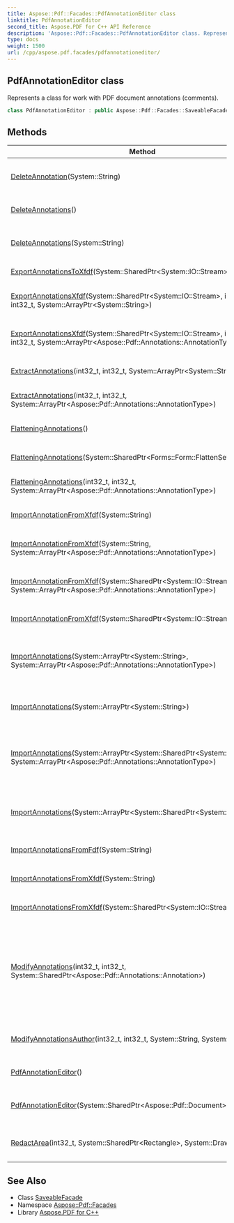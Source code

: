 ```yaml
---
title: Aspose::Pdf::Facades::PdfAnnotationEditor class
linktitle: PdfAnnotationEditor
second_title: Aspose.PDF for C++ API Reference
description: 'Aspose::Pdf::Facades::PdfAnnotationEditor class. Represents a class for work with PDF document annotations (comments) in C++.'
type: docs
weight: 1500
url: /cpp/aspose.pdf.facades/pdfannotationeditor/
---
```

## PdfAnnotationEditor class


Represents a class for work with PDF document annotations (comments).

```cpp
class PdfAnnotationEditor : public Aspose::Pdf::Facades::SaveableFacade
```

## Methods

| Method | Description |
| --- | --- |
| [DeleteAnnotation](./deleteannotation/)(System::String) | Deletes the annotation with specified annotation name. |
| [DeleteAnnotations](./deleteannotations/)() | Deletes all annotations in the document. |
| [DeleteAnnotations](./deleteannotations/)(System::String) | Deletes all annotations of the specified type in the document. |
| [ExportAnnotationsToXfdf](./exportannotationstoxfdf/)(System::SharedPtr\<System::IO::Stream\>) | Exports annotations to stream. |
| [ExportAnnotationsXfdf](./exportannotationsxfdf/)(System::SharedPtr\<System::IO::Stream\>, int32_t, int32_t, System::ArrayPtr\<System::String\>) | Exports the content of the specified annotation types into XFDF. |
| [ExportAnnotationsXfdf](./exportannotationsxfdf/)(System::SharedPtr\<System::IO::Stream\>, int32_t, int32_t, System::ArrayPtr\<Aspose::Pdf::Annotations::AnnotationType\>) | Exports the content of the specified annotations types into XFDF. |
| [ExtractAnnotations](./extractannotations/)(int32_t, int32_t, System::ArrayPtr\<System::String\>) | Gets the list of annotations of the specified types. |
| [ExtractAnnotations](./extractannotations/)(int32_t, int32_t, System::ArrayPtr\<Aspose::Pdf::Annotations::AnnotationType\>) | Gets the list of annotations of the specified types. |
| [FlatteningAnnotations](./flatteningannotations/)() | Flattens all annotations in the document. |
| [FlatteningAnnotations](./flatteningannotations/)(System::SharedPtr\<Forms::Form::FlattenSettings\>) | Flattens all annotations in the document. |
| [FlatteningAnnotations](./flatteningannotations/)(int32_t, int32_t, System::ArrayPtr\<Aspose::Pdf::Annotations::AnnotationType\>) | Flattens the annotations of the specified types. |
| [ImportAnnotationFromXfdf](./importannotationfromxfdf/)(System::String) | Imports all annotations from XFDF file. |
| [ImportAnnotationFromXfdf](./importannotationfromxfdf/)(System::String, System::ArrayPtr\<Aspose::Pdf::Annotations::AnnotationType\>) | Imports the specified annotations from XFDF file. |
| [ImportAnnotationFromXfdf](./importannotationfromxfdf/)(System::SharedPtr\<System::IO::Stream\>, System::ArrayPtr\<Aspose::Pdf::Annotations::AnnotationType\>) | Imports the specified annotations from XFDF data stream. |
| [ImportAnnotationFromXfdf](./importannotationfromxfdf/)(System::SharedPtr\<System::IO::Stream\>) | Imports all annotations from XFDF data stream. |
| [ImportAnnotations](./importannotations/)(System::ArrayPtr\<System::String\>, System::ArrayPtr\<Aspose::Pdf::Annotations::AnnotationType\>) | Imports the specified annotations into document from array of another PDF documents. |
| [ImportAnnotations](./importannotations/)(System::ArrayPtr\<System::String\>) | Imports annotations into document from array of another PDF documents. |
| [ImportAnnotations](./importannotations/)(System::ArrayPtr\<System::SharedPtr\<System::IO::Stream\>\>, System::ArrayPtr\<Aspose::Pdf::Annotations::AnnotationType\>) | Imports the specified annotations into document from array of another PDF document streams. |
| [ImportAnnotations](./importannotations/)(System::ArrayPtr\<System::SharedPtr\<System::IO::Stream\>\>) | Imports annotations into document from array of another PDF document streams. |
| [ImportAnnotationsFromFdf](./importannotationsfromfdf/)(System::String) | Imports all annotations from FDF file. |
| [ImportAnnotationsFromXfdf](./importannotationsfromxfdf/)(System::String) | Imports all annotations from XFDF file. |
| [ImportAnnotationsFromXfdf](./importannotationsfromxfdf/)(System::SharedPtr\<System::IO::Stream\>) | Imports all annotations from XFDF data stream. |
| [ModifyAnnotations](./modifyannotations/)(int32_t, int32_t, System::SharedPtr\<Aspose::Pdf::Annotations::Annotation\>) | Modifies the annotations of the specifed type on the specified page range. It supports to modify next annotation properties: Modified, Title, Contents, [Color](../../aspose.pdf/color/), Subject and Open. |
| [ModifyAnnotationsAuthor](./modifyannotationsauthor/)(int32_t, int32_t, System::String, System::String) | Modifies the author of annotations on the specified page range. |
| [PdfAnnotationEditor](./pdfannotationeditor/)() | Initializes new [PdfAnnotationEditor](./) object. |
| [PdfAnnotationEditor](./pdfannotationeditor/)(System::SharedPtr\<Aspose::Pdf::Document\>) | Initializes new [PdfAnnotationEditor](./) object on base of the *document* . |
| [RedactArea](./redactarea/)(int32_t, System::SharedPtr\<Rectangle\>, System::Drawing::Color) | Redacts area on the specified page. All contents is removed. |
## See Also

* Class [SaveableFacade](../saveablefacade/)
* Namespace [Aspose::Pdf::Facades](../)
* Library [Aspose.PDF for C++](../../)
